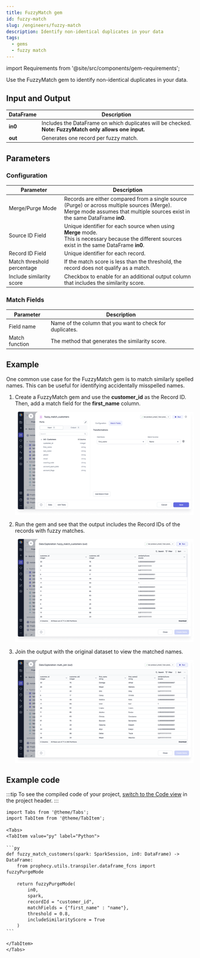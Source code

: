 ```yaml
---
title: FuzzyMatch gem
id: fuzzy-match
slug: /engineers/fuzzy-match
description: Identify non-identical duplicates in your data
tags:
  - gems
  - fuzzy match
---
```


import Requirements from '@site/src/components/gem-requirements';

<Requirements
  python_package_name=""
  python_package_version=""
  scala_package_name=""
  scala_package_version=""
  scala_lib=""
  python_lib=""
  uc_single="14.3+"
  uc_shared="Not Supported"
  livy="Not Supported"
/>

Use the FuzzyMatch gem to identify non-identical duplicates in your data.

## Input and Output

| DataFrame | Description                                                                                                  |
| --------- | ------------------------------------------------------------------------------------------------------------ |
| **in0**   | Includes the DataFrame on which duplicates will be checked. <br/>**Note: FuzzyMatch only allows one input.** |
| **out**   | Generates one record per fuzzy match.                                                                        |

## Parameters

### Configuration

| Parameter                  | Description                                                                                                                                                                      |
| -------------------------- | -------------------------------------------------------------------------------------------------------------------------------------------------------------------------------- |
| Merge/Purge Mode           | Records are either compared from a single source (Purge) or across multiple sources (Merge). <br/> Merge mode assumes that multiple sources exist in the same DataFrame **in0**. |
| Source ID Field            | Unique identifier for each source when using **Merge** mode. <br/>This is necessary because the different sources exist in the same DataFrame **in0**.                           |
| Record ID Field            | Unique identifier for each record.                                                                                                                                               |
| Match threshold percentage | If the match score is less than the threshold, the record does not qualify as a match.                                                                                           |
| Include similarity score   | Checkbox to enable for an additional output column that includes the similarity score.                                                                                           |

### Match Fields

| Parameter      | Description                                               |
| -------------- | --------------------------------------------------------- |
| Field name     | Name of the column that you want to check for duplicates. |
| Match function | The method that generates the similarity score.           |

## Example

One common use case for the FuzzyMatch gem is to match similarly spelled names. This can be useful for identifying accidentally misspelled names.

1. Create a FuzzyMatch gem and use the **customer_id** as the Record ID. Then, add a match field for the **first_name** column.

   ![FuzzyMatch names](img/fuzzy-match-fields.png)

2. Run the gem and see that the output includes the Record IDs of the records with fuzzy matches.

   ![FuzzyMatch output](img/fuzzy-match-output.png)

3. Join the output with the original dataset to view the matched names.

   ![FuzzyMatch joined](img/fuzzy-match-join.png)

## Example code

:::tip
To see the compiled code of your project, [switch to the Code view](/engineers/pipelines#project-editor) in the project header.
:::

````mdx-code-block
import Tabs from '@theme/Tabs';
import TabItem from '@theme/TabItem';

<Tabs>
<TabItem value="py" label="Python">

```py
def fuzzy_match_customers(spark: SparkSession, in0: DataFrame) -> DataFrame:
    from prophecy.utils.transpiler.dataframe_fcns import fuzzyPurgeMode

    return fuzzyPurgeMode(
        in0,
        spark,
        recordId = "customer_id",
        matchFields = {"first_name" : "name"},
        threshold = 0.8,
        includeSimilarityScore = True
    )
```

</TabItem>
</Tabs>
````
